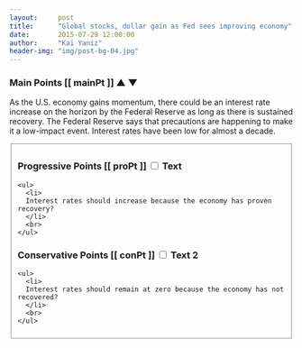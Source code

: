```yaml
---
layout:     post
title:      "Global stocks, dollar gain as Fed sees improving economy"
date:       2015-07-29 12:00:00
author:     "Kai Yaniz"
header-img: "img/post-bg-04.jpg"
---
```


<h3> Main Points [[ mainPt ]]
<span ng-click="plusOneStory()"> &#9650; </span>
<span ng-click="minusOneStory()"> &#x25bc; </span>
</h3>

<p class="main-points">
  As the U.S. economy gains momentum, there could be an interest rate increase on the horizon by the Federal Reserve as long as there is sustained recovery. The Federal Reserve says that precautions are happening to make it a low-impact event. Interest rates have been low for almost a decade.
  <br>
</p>

<fieldset>
<div class="row">
  <div class="col-md-6 pro-points">
    <h3>Progressive Points [[ proPt ]]
      <input type="checkbox" name="checkbox" id="checkbox_id" value="value">
      <label for="checkbox_id">Text</label>
    </h3>

    <ul>
      <li>
      Interest rates should increase because the economy has proven recovery?
      </li>
      <br>
    </ul>
  </div>

  <div class="col-md-6 con-points">
    <h3>Conservative Points [[ conPt ]]
      <input type="checkbox" name="checkbox" id="checkbox_id2" value="value">
      <label for="checkbox_id">Text 2</label>
    </h3>

    <ul>
      <li>
      Interest rates should remain at zero because the economy has not recovered?
      </li>
      <br>
    </ul>
  </div>
</div>
</fieldset>
